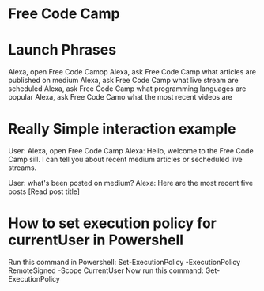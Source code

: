 # Free Code Camp

# Launch Phrases

Alexa, open Free Code Camop
Alexa, ask Free Code Camp what articles are published on medium
Alexa, ask Free Code Camp what live stream are scheduled
Alexa, ask Free Code Camp what programming languages are popular
Alexa, ask Free Code Camo what the most recent videos are

# Really Simple interaction example

User: Alexa, open Free Code Camp
Alexa: Hello, welcome to the Free Code Camp sill. I can tell you about recent medium articles or secheduled live streams.

User: what's been posted on medium?
Alexa: Here are the most recent five posts [Read post title]



# How to set execution policy for currentUser in Powershell
Run this command in Powershell: Set-ExecutionPolicy -ExecutionPolicy RemoteSigned -Scope CurrentUser
Now run this command: Get-ExecutionPolicy



